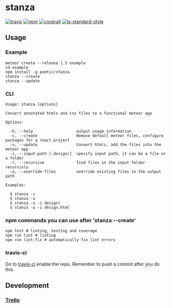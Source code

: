 # stanza
[![travis][travis-image]][travis-url]
[![npm][npm-image]][npm-url]
[![coverall][coverall-image]][coverall-url]
[![js-standard-style][js-standard-style-image]][js-standard-style-url]

[travis-image]:            https://travis-ci.com/poetic/stanza.svg?token=n9msxeiUd3RfRLLkqRQL&branch=master
[travis-url]:              https://travis-ci.com/poetic/stanza
[npm-image]:               https://img.shields.io/npm/v/stanza.svg
[npm-url]:                 https://npmjs.org/package/stanza
[coverall-image]:          https://coveralls.io/repos/github/poetic/stanza/badge.svg?branch=master&t=1gm6MP
[coverall-url]:            https://coveralls.io/github/poetic/stanza
[js-standard-style-image]: https://img.shields.io/badge/code%20style-standard-brightgreen.svg
[js-standard-style-url]:   http://standardjs.com/

## Usage

### Example
```
meteor create --release 1.3 example
cd example
npm install -g poetic/stanza
stanza --create
stanza --update
```

### CLI
```
Usage: stanza [options]

Convert annotated htmls and css files to a functional meteor app

Options:

  -h, --help                   output usage information
  -c, --create                 Remove default meteor files, configure packages for a react project
  -u, --update                 Convert htmls, add the files into the meteor app
  -i, --input-path [.design/]  specify input path, it can be a file or a folder
  -r, --recursive              find files in the input folder recursivly
  -o, --override-files         override existing files in the output path

Examples:

  $ stanza -c
  $ stanza -u
  $ stanza -u -i design/
  $ stanza -u -i design.html
```

### npm commands you can use after 'stanza --create'
```
npm test # linting, testing and coverage
npm run lint # linting
npm run lint:fix # automatically fix lint errors
```

### travis-ci
Go to [travis-ci](https://travis-ci.com/profile/poetic) enable the repo.
Remember to push a commit after you do this.

## Development

### [Trello](https://trello.com/b/WUNN44Dp/meterminator)

